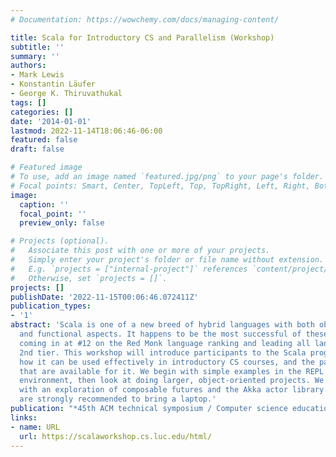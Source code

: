 ```yaml
---
# Documentation: https://wowchemy.com/docs/managing-content/

title: Scala for Introductory CS and Parallelism (Workshop)
subtitle: ''
summary: ''
authors:
- Mark Lewis
- Konstantin Läufer
- George K. Thiruvathukal
tags: []
categories: []
date: '2014-01-01'
lastmod: 2022-11-14T18:06:46-06:00
featured: false
draft: false

# Featured image
# To use, add an image named `featured.jpg/png` to your page's folder.
# Focal points: Smart, Center, TopLeft, Top, TopRight, Left, Right, BottomLeft, Bottom, BottomRight.
image:
  caption: ''
  focal_point: ''
  preview_only: false

# Projects (optional).
#   Associate this post with one or more of your projects.
#   Simply enter your project's folder or file name without extension.
#   E.g. `projects = ["internal-project"]` references `content/project/deep-learning/index.md`.
#   Otherwise, set `projects = []`.
projects: []
publishDate: '2022-11-15T00:06:46.072411Z'
publication_types:
- '1'
abstract: 'Scala is one of a new breed of hybrid languages with both object-oriented
  and functional aspects. It happens to be the most successful of these languages
  coming in at #12 on the Red Monk language ranking and leading all languages in their
  2nd tier. This workshop will introduce participants to the Scala programming language,
  how it can be used effectively in introductory CS courses, and the parallel tools
  that are available for it. We begin with simple examples in the REPL and scripting
  environment, then look at doing larger, object-oriented projects. We finish off
  with an exploration of composable futures and the Akka actor library. Participants
  are strongly recommended to bring a laptop.'
publication: "*45th ACM technical symposium / Computer science education (SIGCSE '14)*"
links:
- name: URL
  url: https://scalaworkshop.cs.luc.edu/html/
---
```

